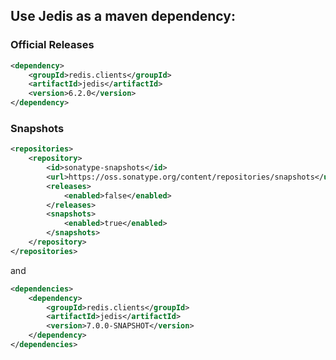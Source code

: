 ## Use Jedis as a maven dependency:

### Official Releases

```xml
<dependency>
    <groupId>redis.clients</groupId>
    <artifactId>jedis</artifactId>
    <version>6.2.0</version>
</dependency>
```

### Snapshots

```xml
<repositories>
    <repository>
        <id>sonatype-snapshots</id>
        <url>https://oss.sonatype.org/content/repositories/snapshots</url>
        <releases>
            <enabled>false</enabled>
        </releases>
        <snapshots>
            <enabled>true</enabled>
        </snapshots>
    </repository>
</repositories>
```

and

```xml
<dependencies>
    <dependency>
        <groupId>redis.clients</groupId>
        <artifactId>jedis</artifactId>
        <version>7.0.0-SNAPSHOT</version>
    </dependency>
</dependencies>
```

